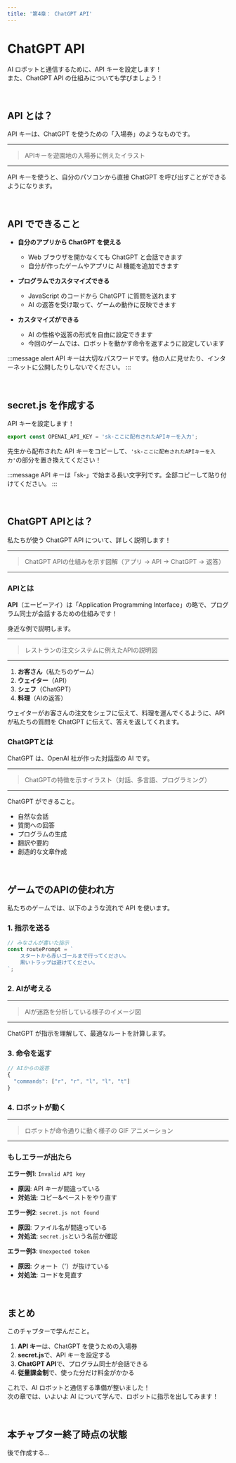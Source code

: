 ```yaml
---
title: '第4章： ChatGPT API'
---
```


# ChatGPT API

AI ロボットと通信するために、API キーを設定します！\
また、ChatGPT API の仕組みについても学びましょう！

<br />

## API とは？

API キーは、ChatGPT を使うための「入場券」のようなものです。

---

> APIキーを遊園地の入場券に例えたイラスト

---

API キーを使うと、自分のパソコンから直接 ChatGPT を呼び出すことができるようになります。

<br />

## API でできること

- **自分のアプリから ChatGPT を使える**
    - Web ブラウザを開かなくても ChatGPT と会話できます
    - 自分が作ったゲームやアプリに AI 機能を追加できます

- **プログラムでカスタマイズできる**
    - JavaScript のコードから ChatGPT に質問を送れます
    - AI の返答を受け取って、ゲームの動作に反映できます

- **カスタマイズができる**
    - AI の性格や返答の形式を自由に設定できます
    - 今回のゲームでは、ロボットを動かす命令を返すように設定しています

:::message alert
API キーは大切なパスワードです。他の人に見せたり、インターネットに公開したりしないでください。
:::

<br />

## secret.js を作成する

API キーを設定します！

```javascript:./secret.js
export const OPENAI_API_KEY = 'sk-ここに配布されたAPIキーを入力';
```

先生から配布された API キーをコピーして、`'sk-ここに配布されたAPIキーを入力'`の部分を置き換えてください！

:::message
API キーは「sk-」で始まる長い文字列です。全部コピーして貼り付けてください。
:::

<br />

## ChatGPT APIとは？

私たちが使う ChatGPT API について、詳しく説明します！

---

> ChatGPT APIの仕組みを示す図解（アプリ → API → ChatGPT → 返答）

---

### APIとは

**API**（エーピーアイ）は「Application Programming Interface」の略で、プログラム同士が会話するための仕組みです！

身近な例で説明します。

---

> レストランの注文システムに例えたAPIの説明図

---

1.  **お客さん**（私たちのゲーム）
2.  **ウェイター**（API）
3.  **シェフ**（ChatGPT）
4.  **料理**（AIの返答）

ウェイターがお客さんの注文をシェフに伝えて、料理を運んでくるように、API が私たちの質問を ChatGPT に伝えて、答えを返してくれます。

### ChatGPTとは

ChatGPT は、OpenAI 社が作った対話型の AI です。

---

> ChatGPTの特徴を示すイラスト（対話、多言語、プログラミング）

---

ChatGPT ができること。

- 自然な会話
- 質問への回答
- プログラムの生成
- 翻訳や要約
- 創造的な文章作成

<br />

## ゲームでのAPIの使われ方

私たちのゲームでは、以下のような流れで API を使います。

### 1. 指示を送る

```javascript
// みなさんが書いた指示
const routePrompt = `
    スタートから赤いゴールまで行ってください。
    黒いトラップは避けてください。
`;
```

### 2. AIが考える

---

> AIが迷路を分析している様子のイメージ図

---

ChatGPT が指示を理解して、最適なルートを計算します。

### 3. 命令を返す

```javascript
// AIからの返答
{
  "commands": ["r", "r", "l", "l", "t"]
}
```

### 4. ロボットが動く

---

> ロボットが命令通りに動く様子の GIF アニメーション

---

### もしエラーが出たら

**エラー例1**: `Invalid API key`

- **原因**: API キーが間違っている
- **対処法**: コピー&ペーストをやり直す

**エラー例2**: `secret.js not found`

- **原因**: ファイル名が間違っている
- **対処法**: `secret.js`という名前か確認

**エラー例3**: `Unexpected token`

- **原因**: クォート（'）が抜けている
- **対処法**: コードを見直す

<br />

## まとめ

このチャプターで学んだこと。

1.  **API キー**は、ChatGPT を使うための入場券
2.  **secret.js**で、API キーを設定する
3.  **ChatGPT API**で、プログラム同士が会話できる
4.  **従量課金制**で、使った分だけ料金がかかる

これで、AI ロボットと通信する準備が整いました！\
次の章では、いよいよ AI について学んで、ロボットに指示を出してみます！

<br />

## 本チャプター終了時点の状態

後で作成する...
